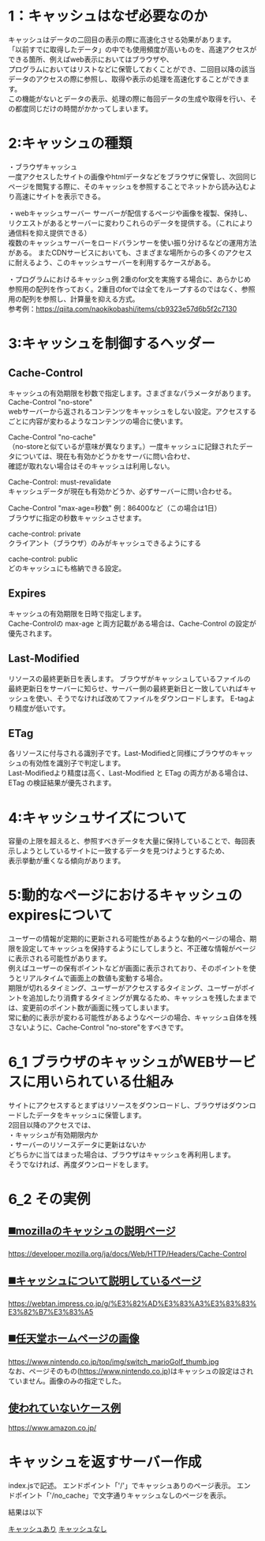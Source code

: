 # 1：キャッシュはなぜ必要なのか

キャッシュはデータの二回目の表示の際に高速化させる効果があります。<br>
「以前すでに取得したデータ」の中でも使用頻度が高いものを、高速アクセスができる箇所、例えばweb表示においてはブラウザや、<br>
プログラムにおいてはリストなどに保管しておくことができ、二回目以降の該当データのアクセスの際に参照し、取得や表示の処理を高速化することができます。<br>
この機能がないとデータの表示、処理の際に毎回データの生成や取得を行い、その都度同じだけの時間がかかってしまいます。<br>


# 2:キャッシュの種類
・ブラウザキャッシュ<br>
一度アクセスしたサイトの画像やhtmlデータなどをブラウザに保管し、次回同じページを閲覧する際に、そのキャッシュを参照することでネットから読み込むより高速にサイトを表示できる。<br>

・webキャッシュサーバー
サーバーが配信するページや画像を複製、保持し、リクエストがあるとサーバーに変わりこれらのデータを提供する。（これにより通信料を抑え提供できる）<br>
複数のキャッシュサーバーをロードバランサーを使い振り分けるなどの運用方法がある。
またCDNサービスにおいても、さまざまな場所からの多くのアクセスに耐えるよう、このキャッシュサーバーを利用するケースがある。

・プログラムにおけるキャッシュ例
2重のfor文を実施する場合に、あらかじめ参照用の配列を作っておく。2重目のforでは全てをループするのではなく、参照用の配列を参照し、計算量を抑える方式。<br>
参考例：https://qiita.com/naokikobashi/items/cb9323e57d6b5f2c7130

# 3:キャッシュを制御するヘッダー
## Cache-Control
キャッシュの有効期限を秒数で指定します。さまざまなパラメータがあります。
Cache-Control "no-store"<br>
webサーバーから返されるコンテンツをキャッシュをしない設定。アクセスするごとに内容が変わるようなコンテンツの場合に使います。<br>

Cache-Control "no-cache"<br>
（no-storeと似ているが意味が異なります。）一度キャッシュに記録されたデータについては、現在も有効かどうかをサーバに問い合わせ、<br>
確認が取れない場合はそのキャッシュは利用しない。

Cache-Control: must-revalidate<br>
キャッシュデータが現在も有効かどうか、必ずサーバーに問い合わせる。<br>

Cache-Control "max-age=秒数" 例：86400など（この場合は1日）<br>
ブラウザに指定の秒数キャッシュさせます。

cache-control: private<br>
クライアント（ブラウザ）のみがキャッシュできるようにする

cache-control: public<br>
どのキャッシュにも格納できる設定。

## Expires
キャッシュの有効期限を日時で指定します。<br>
Cache-Controlの max-age と両方記載がある場合は、Cache-Control の設定が優先されます。

## Last-Modified
リソースの最終更新日を表します。
ブラウザがキャッシュしているファイルの最終更新日をサーバーに知らせ、サーバー側の最終更新日と一致していればキャッシュを使い、そうでなければ改めてファイルをダウンロードします。
E-tagより精度が低いです。

## ETag
各リソースに付与される識別子です。Last-Modifiedと同様にブラウザのキャッシュの有効性を識別子で判定します。<br>
Last-Modifiedより精度は高く、Last-Modified と ETag の両方がある場合は、ETag の検証結果が優先されます。

# 4:キャッシュサイズについて
容量の上限を超えると、参照すべきデータを大量に保持していることで、毎回表示しようとしているサイトに一致するデータを見つけようとするため、<br>
表示挙動が重くなる傾向があります。<br>

# 5:動的なページにおけるキャッシュのexpiresについて
ユーザーの情報が定期的に更新される可能性があるような動的ページの場合、期限を設定してキャッシュを保持するようにしてしまうと、不正確な情報がページに表示される可能性があります。<br>
例えばユーザーの保有ポイントなどが画面に表示されており、そのポイントを使うとリアルタイムで画面上の数値も変動する場合。<br>
期限が切れるタイミング、ユーザーがアクセスするタイミング、ユーザーがポイントを追加したり消費するタイミングが異なるため、キャッシュを残したままでは、変更前のポイント数が画面に残ってしまいます。
<br>
常に動的に表示が変わる可能性があるようなページの場合、キャッシュ自体を残さないように、Cache-Control "no-store"をすべきです。

# 6_1 ブラウザのキャッシュがWEBサービスに用いられている仕組み

サイトにアクセスするとまずはリソースをダウンロードし、ブラウザはダウンロードしたデータをキャッシュに保管します。<br>
2回目以降のアクセスでは、<br>
・キャッシュが有効期限内か<br>
・サーバーのリソースデータに更新はないか<br>
どちらかに当てはまった場合は、ブラウザはキャッシュを再利用します。<br>そうでなければ、再度ダウンロードをします。

# 6_2 その実例
## [◼️mozillaのキャッシュの説明ページ](./キャッシュ1.png)
https://developer.mozilla.org/ja/docs/Web/HTTP/Headers/Cache-Control

## [◼️キャッシュについて説明しているページ](./キャッシュ2.png)
https://webtan.impress.co.jp/g/%E3%82%AD%E3%83%A3%E3%83%83%E3%82%B7%E3%83%A5

## [◼️任天堂ホームページの画像](./キャッシュ3.png)
https://www.nintendo.co.jp/top/img/switch_marioGolf_thumb.jpg
<br>なお、ページそのもの(https://www.nintendo.co.jp)はキャッシュの設定はされていません。画像のみの指定でした。


## [使われていないケース例](./noキャッシュ.png)
https://www.amazon.co.jp/


# キャッシュを返すサーバー作成

index.jsで記述。
エンドポイント「'/'」でキャッシュありのページ表示。
エンドポイント「'/no_cache」で文字通りキャッシュなしのページを表示。

結果は以下

[キャッシュあり](./result/use_cache.png)
[キャッシュなし](./result/no_cache.png)



